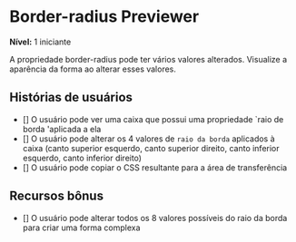 # Border-radius Previewer

**Nível:** 1 iniciante

A propriedade border-radius pode ter vários valores alterados. Visualize a aparência da forma ao alterar esses valores.

## Histórias de usuários

- [] O usuário pode ver uma caixa que possui uma propriedade `raio de borda 'aplicada a ela
- [] O usuário pode alterar os 4 valores de `raio da borda` aplicados à caixa (canto superior esquerdo, canto superior direito, canto inferior esquerdo, canto inferior direito)
- [] O usuário pode copiar o CSS resultante para a área de transferência

## Recursos bônus

- [] O usuário pode alterar todos os 8 valores possíveis do raio da borda para criar uma forma complexa

